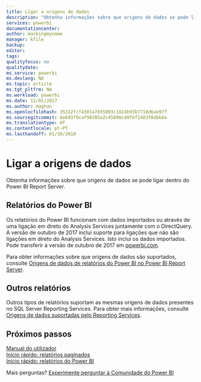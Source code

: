 ```yaml
---
title: Ligar a origens de dados
description: "Obtenha informações sobre que origens de dados se pode ligar dentro do Power BI Report Server."
services: powerbi
documentationcenter: 
author: markingmyname
manager: kfile
backup: 
editor: 
tags: 
qualityfocus: no
qualitydate: 
ms.service: powerbi
ms.devlang: NA
ms.topic: article
ms.tgt_pltfrm: NA
ms.workload: powerbi
ms.date: 11/01/2017
ms.author: maghan
ms.openlocfilehash: 35312fcf4301a7655893c1824b93b7718d6ae97f
ms.sourcegitcommit: 6e693f9caf98385a2c45890cd0fbf2403f0dbb8a
ms.translationtype: HT
ms.contentlocale: pt-PT
ms.lasthandoff: 01/30/2018
---
```

# <a name="connecting-to-data-sources"></a>Ligar a origens de dados
Obtenha informações sobre que origens de dados se pode ligar dentro do Power BI Report Server.

## <a name="power-bi-reports"></a>Relatórios do Power BI
Os relatórios do Power BI funcionam com dados importados ou através de uma ligação em direto do Analysis Services juntamente com o DirectQuery. A versão de outubro de 2017 inclui suporte para ligações que não são ligações em direto do Analysis Services. Isto inclui os dados importados. Pode transferir a versão de outubro de 2017 em [powerbi.com](https://powerbi.microsoft.com/report-server/).

Para obter informações sobre que origens de dados são suportados, consulte [Origens de dados de relatórios do Power BI no Power BI Report Server](data-sources.md).

## <a name="other-reports"></a>Outros relatórios
Outros tipos de relatórios suportam as mesmas origens de dados presentes no SQL Server Reporting Services. Para obter mais informações, consulte [Origens de dados suportadas pelo Reporting Services](https://docs.microsoft.com/sql/reporting-services/report-data/data-sources-supported-by-reporting-services-ssrs).

## <a name="next-steps"></a>Próximos passos
[Manual do utilizador](user-handbook-overview.md)  
[Início rápido: relatórios paginados](quickstart-create-paginated-report.md)  
[Início rápido: relatórios do Power BI](quickstart-create-powerbi-report.md)

Mais perguntas? [Experimente perguntar à Comunidade do Power BI](https://community.powerbi.com/)

